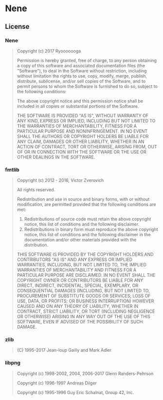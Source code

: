 ﻿# Nene

## License

### Nene

>Copyright (c) 2017 Ryooooooga
>
>Permission is hereby granted, free of charge, to any person obtaining a copy
>of this software and associated documentation files (the "Software"),
>to deal in the Software without restriction, including without limitation
>the rights to use, copy, modify, merge, publish, distribute, sublicense,
>and/or sell copies of the Software, and to permit persons to whom
>the Software is furnished to do so, subject to the following conditions:
>
>The above copyright notice and this permission notice shall be included in
>all copies or substantial portions of the Software.
>
>THE SOFTWARE IS PROVIDED "AS IS", WITHOUT WARRANTY OF ANY KIND,
>EXPRESS OR IMPLIED, INCLUDING BUT NOT LIMITED TO THE WARRANTIES OF
>MERCHANTABILITY, FITNESS FOR A PARTICULAR PURPOSE AND NONINFRINGEMENT.
>IN NO EVENT SHALL THE AUTHORS OR COPYRIGHT HOLDERS BE LIABLE FOR ANY CLAIM,
>DAMAGES OR OTHER LIABILITY, WHETHER IN AN ACTION OF CONTRACT,
>TORT OR OTHERWISE, ARISING FROM, OUT OF OR IN CONNECTION WITH THE SOFTWARE
>OR THE USE OR OTHER DEALINGS IN THE SOFTWARE.

### fmtlib

>Copyright (c) 2012 - 2016, Victor Zverovich
>
>All rights reserved.
>
>Redistribution and use in source and binary forms, with or without
>modification, are permitted provided that the following conditions are met:
>
>1. Redistributions of source code must retain the above copyright notice, this
>   list of conditions and the following disclaimer.
>2. Redistributions in binary form must reproduce the above copyright notice,
>   this list of conditions and the following disclaimer in the documentation
>   and/or other materials provided with the distribution.
>
>THIS SOFTWARE IS PROVIDED BY THE COPYRIGHT HOLDERS AND CONTRIBUTORS "AS IS" AND
>ANY EXPRESS OR IMPLIED WARRANTIES, INCLUDING, BUT NOT LIMITED TO, THE IMPLIED
>WARRANTIES OF MERCHANTABILITY AND FITNESS FOR A PARTICULAR PURPOSE ARE
>DISCLAIMED. IN NO EVENT SHALL THE COPYRIGHT OWNER OR CONTRIBUTORS BE LIABLE FOR
>ANY DIRECT, INDIRECT, INCIDENTAL, SPECIAL, EXEMPLARY, OR CONSEQUENTIAL DAMAGES
>(INCLUDING, BUT NOT LIMITED TO, PROCUREMENT OF SUBSTITUTE GOODS OR SERVICES;
>LOSS OF USE, DATA, OR PROFITS; OR BUSINESS INTERRUPTION) HOWEVER CAUSED AND
>ON ANY THEORY OF LIABILITY, WHETHER IN CONTRACT, STRICT LIABILITY, OR TORT
>(INCLUDING NEGLIGENCE OR OTHERWISE) ARISING IN ANY WAY OUT OF THE USE OF THIS
>SOFTWARE, EVEN IF ADVISED OF THE POSSIBILITY OF SUCH DAMAGE.

### zlib

>(C) 1995-2017 Jean-loup Gailly and Mark Adler

### libpng

>Copyright (c) 1998-2002, 2004, 2006-2017 Glenn Randers-Pehrson
>
>Copyright (c) 1996-1997 Andreas Dilger
>
>Copyright (c) 1995-1996 Guy Eric Schalnat, Group 42, Inc.
